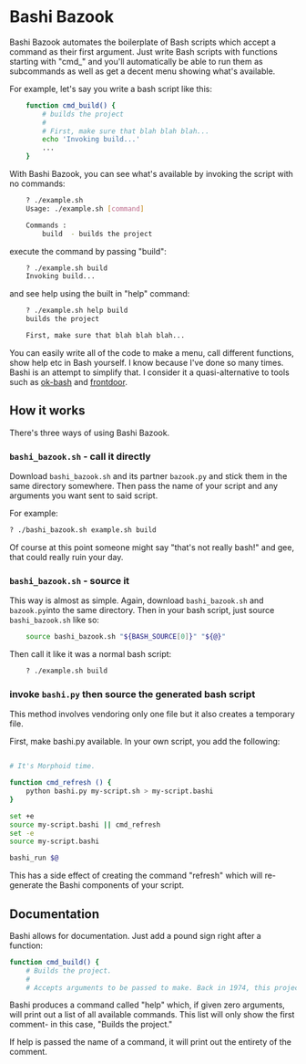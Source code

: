# Bashi Bazook

Bashi Bazook automates the boilerplate of Bash scripts which accept a command
as their first argument. Just write Bash scripts with functions starting with "cmd_" and you'll automatically be able to run them as subcommands as well as get a decent menu showing what's available.

For example, let's say you write a bash script like this:

```bash
    function cmd_build() {
        # builds the project
        #
        # First, make sure that blah blah blah...
        echo 'Invoking build...'
        ...
    }
```

With Bashi Bazook, you can see what's available by invoking the script with no commands:

```bash
    ? ./example.sh
    Usage: ./example.sh [command]

    Commands :
        build  - builds the project
```

execute the command by passing "build":

```bash
    ? ./example.sh build
    Invoking build...
```

and see help using the built in "help" command:

```bash
    ? ./example.sh help build
    builds the project

    First, make sure that blah blah blah...
```

You can easily write all of the code to make a menu, call different functions, show help etc in Bash yourself. I know because I've done so many times. Bashi is an attempt to simplify that. I consider it a quasi-alternative to tools such as [ok-bash](http://www.secretgeek.net/ok) and [frontdoor](https://github.com/TimSimpson/frontdoor).


## How it works

There's three ways of using Bashi Bazook.

### `bashi_bazook.sh` - call it directly

Download `bashi_bazook.sh` and its partner `bazook.py` and stick them in the same directory somewhere. Then pass the name of your script and any arguments you want sent to said script.

For example:

```bash
? ./bashi_bazook.sh example.sh build
```

Of course at this point someone might say "that's not really bash!" and gee, that could really ruin your day.

### `bashi_bazook.sh` - source it

This way is almost as simple. Again, download `bashi_bazook.sh` and `bazook.py`into the same directory. Then in your bash script, just source `bashi_bazook.sh` like so:


```bash
    source bashi_bazook.sh "${BASH_SOURCE[0]}" "${@}"
```

Then call it like it was a normal bash script:

```bash
    ? ./example.sh build
```
### invoke `bashi.py` then source the generated bash script

This method involves vendoring only one file but it also creates a temporary file.

First, make bashi.py available.
In your own script, you add the following:

```bash

# It's Morphoid time.

function cmd_refresh () {
    python bashi.py my-script.sh > my-script.bashi
}

set +e
source my-script.bashi || cmd_refresh
set -e
source my-script.bashi

bashi_run $@

```

This has a side effect of creating the command "refresh" which will re-generate
the Bashi components of your script.

## Documentation

Bashi allows for documentation. Just add a pound sign right after a function:

```bash
function cmd_build() {
    # Builds the project.
    #
    # Accepts arguments to be passed to make. Back in 1974, this project was ...
```

Bashi produces a command called "help" which, if given zero arguments, will
print out a list of all available commands. This list will only show the first
comment- in this case, "Builds the project."

If help is passed the name of a command, it will print out the entirety of the
comment.
